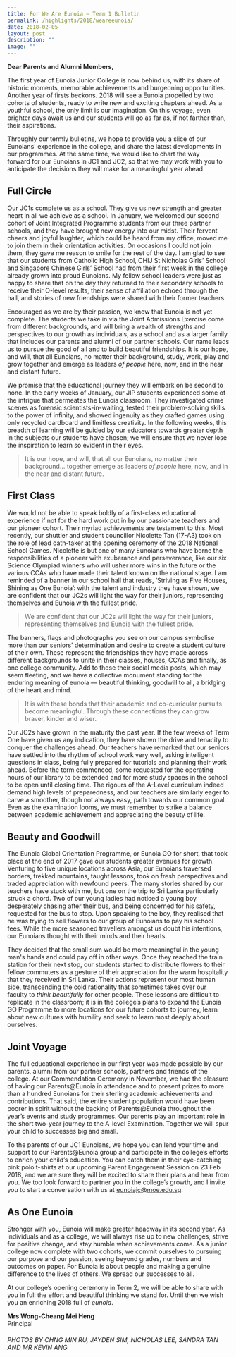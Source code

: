 ```yaml
---
title: For We Are Eunoia – Term 1 Bulletin
permalink: /highlights/2018/weareeunoia/
date: 2018-02-05
layout: post
description: ""
image: ""
---
```

**Dear Parents and Alumni Members,**

The first year of Eunoia Junior College is now behind us, with its share of historic moments, memorable achievements and burgeoning opportunities. Another year of firsts beckons. 2018 will see a Eunoia propelled by two cohorts of students, ready to write new and exciting chapters ahead. As a youthful school, the only limit is our imagination. On this voyage, even brighter days await us and our students will go as far as, if not farther than, their aspirations.

Throughly our termly bulletins, we hope to provide you a slice of our Eunoians' experience in the college, and share the latest developments in our programmes. At the same time, we would like to chart the way forward for our Eunoians in JC1 and JC2, so that we may work with you to anticipate the decisions they will make for a meaningful year ahead.

## Full Circle

Our JC1s complete us as a school. They give us new strength and greater heart in all we achieve as a school. In January, we welcomed our second cohort of Joint Integrated Programme students from our three partner schools, and they have brought new energy into our midst. Their fervent cheers and joyful laughter, which could be heard from my office, moved me to join them in their orientation activities. On occasions I could not join them, they gave me reason to smile for the rest of the day. I am glad to see that our students from Catholic High School, CHIJ St Nicholas Girls’ School and Singapore Chinese Girls’ School had from their first week in the college already grown into proud Eunoians. My fellow school leaders were just as happy to share that on the day they returned to their secondary schools to receive their O-level results, their sense of affiliation echoed through the hall, and stories of new friendships were shared with their former teachers.

Encouraged as we are by their passion, we know that Eunoia is not yet complete. The students we take in via the Joint Admissions Exercise come from different backgrounds, and will bring a wealth of strengths and perspectives to our growth as individuals, as a school and as a larger family that includes our parents and alumni of our partner schools. Our name leads us to pursue the good of all and to build beautiful friendships. It is our hope, and will, that all Eunoians, no matter their background, study, work, play and grow together and emerge as leaders _of people_ here, now, and in the near and distant future. 

We promise that the educational journey they will embark on be second to none. In the early weeks of January, our JIP students experienced some of the intrigue that permeates the Eunoia classroom. They investigated crime scenes as forensic scientists-in-waiting, tested their problem-solving skills to the power of infinity, and showed ingenuity as they crafted games using only recycled cardboard and limitless creativity. In the following weeks, this breadth of learning will be guided by our educators towards greater depth in the subjects our students have chosen; we will ensure that we never lose the inspiration to learn so evident in their eyes.

> It is our hope, and will, that all our Eunoians, no matter their background... together emerge as leaders _of people_ here, now, and in the near and distant future.

## First Class

We would not be able to speak boldly of a first-class educational experience if not for the hard work put in by our passionate teachers and our pioneer cohort. Their myriad achievements are testament to this. Most recently, our shuttler and student councillor Nicolette Tan (17-A3) took on the role of lead oath-taker at the opening ceremony of the 2018 National School Games. Nicolette is but one of many Eunoians who have borne the responsibilities of a pioneer with exuberance and perseverance, like our six Science Olympiad winners who will usher more wins in the future or the various CCAs who have made their talent known on the national stage. I am reminded of a banner in our school hall that reads, ‘Striving as Five Houses, Shining as One Eunoia’: with the talent and industry they have shown, we are confident that our JC2s will light the way for their juniors, representing themselves and Eunoia with the fullest pride.

> We are confident that our JC2s will light the way for their juniors, representing themselves and Eunoia with the fullest pride.

The banners, flags and photographs you see on our campus symbolise more than our seniors’ determination and desire to create a student culture of their own. These represent the friendships they have made across different backgrounds to unite in their classes, houses, CCAs and finally, as one college community. Add to these their social media posts, which may seem fleeting, and we have a collective monument standing for the enduring meaning of eunoia –– beautiful thinking, goodwill to all, a bridging of the heart and mind.

> It is with these bonds that their academic and co-curricular pursuits become meaningful. Through these connections they can grow braver, kinder and wiser.

Our JC2s have grown in the maturity the past year. If the few weeks of Term One have given us any indication, they have shown the drive and tenacity to conquer the challenges ahead. Our teachers have remarked that our seniors have settled into the rhythm of school work very well, asking intelligent questions in class, being fully prepared for tutorials and planning their work ahead. Before the term commenced, some requested for the operating hours of our library to be extended and for more study spaces in the school to be open until closing time. The rigours of the A-Level curriculum indeed demand high levels of preparedness, and our teachers are similarly eager to carve a smoother, though not always easy, path towards our common goal. Even as the examination looms, we must remember to strike a balance between academic achievement and appreciating the beauty of life.

## Beauty and Goodwill

The Eunoia Global Orientation Programme, or Eunoia GO for short, that took place at the end of 2017 gave our students greater avenues for growth. Venturing to five unique locations across Asia, our Eunoians traversed borders, trekked mountains, taught lessons, took on fresh perspectives and traded appreciation with newfound peers. The many stories shared by our teachers have stuck with me, but one on the trip to Sri Lanka particularly struck a chord. Two of our young ladies had noticed a young boy desperately chasing after their bus, and being concerned for his safety, requested for the bus to stop. Upon speaking to the boy, they realised that he was trying to sell flowers to our group of Eunoians to pay his school fees. While the more seasoned travellers amongst us doubt his intentions, our Eunoians thought with their minds and their hearts.

They decided that the small sum would be more meaningful in the young man's hands and could pay off in other ways. Once they reached the train station for their next stop, our students started to distribute flowers to their fellow commuters as a gesture of their appreciation for the warm hospitality that they received in Sri Lanka. Their actions represent our most human side, transcending the cold rationality that sometimes takes over our faculty to _think beautifully_ for other people. These lessons are difficult to replicate in the classroom; it is in the college’s plans to expand the Eunoia GO Programme to more locations for our future cohorts to journey, learn about new cultures with humility and seek to learn most deeply about ourselves.

## Joint Voyage

The full educational experience in our first year was made possible by our parents, alumni from our partner schools, partners and friends of the college. At our Commendation Ceremony in November, we had the pleasure of having our Parents@Eunoia in attendance and to present prizes to more than a hundred Eunoians for their sterling academic achievements and contributions. That said, the entire student population would have been poorer in spirit without the backing of Parents@Eunoia throughout the year’s events and study programmes. Our parents play an important role in the short two-year journey to the A-level Examination. Together we will spur your child to successes big and small.

To the parents of our JC1 Eunoians, we hope you can lend your time and support to our Parents@Eunoia group and participate in the college’s efforts to enrich your child’s education. You can catch them in their eye-catching pink polo t-shirts at our upcoming Parent Engagement Session on 23 Feb 2018, and we are sure they will be excited to share their plans and hear from you. We too look forward to partner you in the college’s growth, and I invite you to start a conversation with us at [eunoiajc@moe.edu.sg](mailto:eunoiajc@moe.edu.sg).

## As One Eunoia

Stronger with you, Eunoia will make greater headway in its second year. As individuals and as a college, we will always rise up to new challenges, strive for positive change, and stay humble when achievements come. As a junior college now complete with two cohorts, we commit ourselves to pursuing our purpose and our passion, seeing beyond grades, numbers and outcomes on paper. For Eunoia is about people and making a genuine difference to the lives of others. We spread our successes to all.

At our college’s opening ceremony in Term 2, we will be able to share with you in full the effort and beautiful thinking we stand for. Until then we wish you an enriching 2018 full of _eunoia_.

**Mrs Wong-Cheang Mei Heng**  
Principal

###### PHOTOS BY CHNG MIN RU, JAYDEN SIM, NICHOLAS LEE, SANDRA TAN AND MR KEVIN ANG